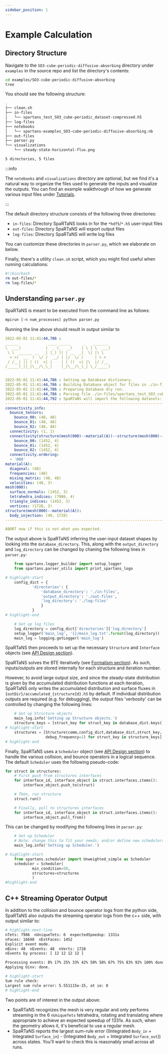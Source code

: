 ```yaml
---
sidebar_position: 1
---
```


# Example Calculation

## Directory Structure

Navigate to the `SO3-cube-periodic-diffusive-absorbing` directory under `examples` in the source repo and list the directory's contents:

``` bash 
cd examples/SO3-cube-periodic-diffusive-absorbing
tree
```

You should see the following structure:

``` bash
.
├── clean.sh
├── in-files
│   └── spartans_test_SO3_cube-periodic_dataset-compressed.h5
├── log-files
├── notebooks
│   └── spartans-examples_SO3-cube-periodic-diffusive-absorbing.nb
├── out-files
├── parser.py
└── visualizations
    └── steady-state-horizontal-flux.png

5 directories, 5 files
```

:::info

The `notebooks` and `visualizations` directory are optional, but we find it's a natural way to organize the files used to generate the inputs and visualize the outputs. You can find an example walkthrough of how we generate various input files under [Tutorials](../tutorials/double-chamber-flow/intro.mdx).

:::

The default directory structure consists of the following three directories:
  - `in-files`: Directory SpaRTaNS looks in for the `*hdf5`/`*.h5` user-input files
  - `out-files`: Directory SpaRTaNS will export output files
  - `log-files`: Directory SpaRTaNS will write log files

You can customize these directories in `parser.py`, which we elaborate on below.

Finally, there's a utility `clean.sh` script, which you might find useful when running calculations:

``` bash
#!/bin/bash
rm out-files/*
rm log-files/*
```

## Understanding `parser.py`

SpaRTaNS is meant to be executed from the command line as follows:

``` bash
mpirun [-n num_processes] python parser.py
```

Running the line above should result in output similar to
``` yaml
2022-05-01 11:41:44,786 : 
______             ____ _____      _   _______
\  ___)           |  _ (_   _)    | \ | \  ___)
 \ \  ______ __  _| |_) )| | __  _|  \| |\ \
  > >(  __  )  \/ /  __/ | |/  \/ /     | > >
 / /__| || ( ()  <| |    | ( ()  <| |\  |/ /__
/_____)_||_|\__/\_\_|    |_|\__/\_\_| \_/_____)


2022-05-01 11:41:44,786 : Setting up Database dictionary.
2022-05-01 11:41:44,786 : Building Database object for files in ./in-files
2022-05-01 11:41:44,786 : Preparing Database dry run.
2022-05-01 11:41:44,786 : Parsing file ./in-files/spartans_test_SO3_cube-periodic_dataset-compressed.h5
2022-05-01 11:41:44,792 : SpaRTaNS will import the following datasets:
--------------------------------------------------------------------------------
connectivity_info:
  bounce_tensors:
    bounce_00: (48, 48)
    bounce_01: (48, 48)
    bounce_02: (48, 48)
  connectivity: (1, 1)
  connectivity(structure(mesh(000)--material(A))--structure(mesh(000)--material(A))):
    bounce_00: (1452, 4)
    bounce_01: (1452, 4)
    bounce_02: (1452, 4)
  connectivity.ordering:
  - '000'
material(A):
  diagonal: (48)
  frequencies: (48)
  mixing_matrix: (48, 48)
  velocities: (48, 3)
mesh(000):
  surface_normals: (1452, 3)
  tetrahedra_indices: (7986, 4)
  triangle_indices: (1452, 3)
  vertices: (1728, 3)
structure(mesh(000)--material(A)):
  body_injection: (48, 1728)
--------------------------------------------------------------------------------

ABORT now if this is not what you expected.
```

The output above is SpaRTaNS inferring the user-input dataset shapes by looking into the `database_directory`.
This, along with the `output_directory` and `log_directory` can be changed by chaning the following lines in `parser.py`:

``` python
    from spartans.logger_builder import setup_logger
    from spartans.parser_utils import print_spartans_logo

# highlight-start
    config_dict = {
            'directories': {
                'database_directory': './in-files',
                'output_directory': './out-files',
                'log_directory': './log-files'
                }
            }
# highlight-end

    # Set up log files
    log_directory = config_dict['directories']['log_directory']
    setup_logger('main_log', '{}/main_log.txt'.format(log_directory))
    main_log = logging.getLogger('main_log')
```

SpaRTaNS then proceeds to set up the necessary `Structure` and `Interface` objects (see [API Design section](./api-design.md)).  

SpaRTaNS solves the BTE iteratively (see [Formalism section](../formalism/boltzmann-transport-theory.md)).
As such, inputs/outputs are stored internally for each structure and iteration number.

However, to avoid large output size, and since the steady-state distribution is given by the accumulated distribution functions at each iteration, SpaRTaNS only writes the accumulated distribution and surface fluxes in `{outDir}/accumulated_{structureId}.h5` by default.
If individual distribution outputs are required (e.g. for debugging), the output files 'verbosity' can be controlled by changing the following lines:

```python
    # Set up Structure objects
    main_log.info('Setting up Structure objects.')
    structure_keys = [struct_key for struct_key in database_dict.keys() if 'structure(' in struct_key]
# highlight-start
    structures = [Structure(comm,config_dict,database_dict,struct_key, write_debug_outputs=False, 
                  debug_frequency=1) for struct_key in structure_keys]
# highlight-end
```

Finally, SpaRTaNS uses a `Scheduler` object (see [API Design section](./api-design.md)) to handle the various collision, and bounce operators in a logical sequence.
The default `Scheduler` uses the following pseudo-code:

```python
for struct in structures:
    # First push from structures interfaces
    for interface_id, interface_object in struct.interfaces.items():
        interface_object.push_to(struct)

    # Then, run structure
    struct.run()

    # Finally, pull to structures interfaces
    for interface_id, interface_object in struct.interfaces.items():
        interface_object.pull_from()
```

This can be changed by modifying the following lines in `parser.py`:
```python
    # Set up Scheduler
    # Note: change this to fit your needs, and/or define new schedulers in scheduler.py
    main_log.info('Setting up Scheduler.')

# highlight-start
    from spartans.scheduler import Unweighted_simple as Scheduler
    scheduler = Scheduler(
            min_condition=50,
            structures=structures
            )
#highlight-end
```
## C++ Streaming Operator Output

In addition to the collision and bounce operator logs from the python side, SpaRTaNS also outputs the streaming operator logs from the c++ side, with output similar to:

``` bash
# highlight-next-line
nTets: 7986  nUniqueTets: 6  expectedSpeedup: 1331x
nFaces: 16698  nExtFaces: 1452
Explicit event mode.
nBins: 48  nEvents: 48  nVerts: 1728
nEvents by process: [ 12 12 12 12 ]

Processing events: 8% 17% 25% 33% 42% 50% 58% 67% 75% 83% 92% 100% done.
Applying Oinv: done.

# highlight-start
Sum rule check:
Largest sum rule error: 5.551115e-15, at ie: 8
# highlight-end
```

Two points are of interest in the output above:  
- SpaRTaNS recognizes the mesh is very regular and only performs streaming in the 6 `nUniqueTets` tetrahedra, rotating and translating where appropriate to achieve an expected speedup of 1331x. As such, when the geometry allows it, it's beneficial to use a regular mesh.
- SpaRTaNS reports the largest sum-rule error ((Integrated `Body_in` + Integrated `Surface_in`) - (Integrated `Body_out` + Integrated `Surface_out`)) across states. You'll want to check this is reasonably small across all runs.
